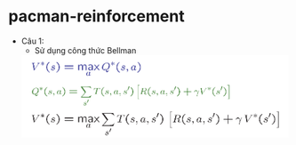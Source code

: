 # pacman-reinforcement
- Câu 1:
  - Sử dụng công thức Bellman
  <img src="./bellman equation.PNG"/>
